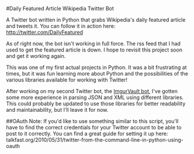 #Daily Featured Article Wikipedia Twitter Bot


A Twitter bot written in Python that grabs Wikipedia's daily featured article and tweets it. You can follow it in action here: <a href="http://twitter.com/dailyfeatured">http://twitter.com/DailyFeatured</a>


As of right now, the bot isn't working in full force. The rss feed that I had used to get the featured article is down. I hope to revisit this project soon and get it working again. 

This was one of my first actual projects in Python. It was a bit frustrating at times, but it was fun learning more about Python and the possibilities of the various libraries available for working with Twitter!

After working on my second Twitter bot, the <a href="https://github.com/SeventhHelix/ImgurVaultBot">ImgurVault bot</a>, I've gotten some more experience in parsing JSON and XML using different libraries. This could probably be updated to use those libraries for better readability and maintainability, but I'll leave it for now.


##OAuth
Note: If you'd like to use something similar to this script, you'll have to find the correct credentials for your Twitter account to be able to post to it correctly.
You can find a great guide for setting it up here: talkfast.org/2010/05/31/twitter-from-the-command-line-in-python-using-oauth
